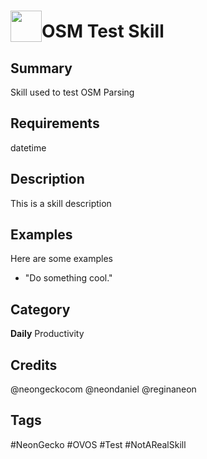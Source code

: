 # <img src='https://0000.us/klatchat/app/files/neon_images/icons/neon_skill.png' card_color="#FF8600" width="50" style="vertical-align:bottom">OSM Test Skill

## Summary

Skill used to test OSM Parsing

## Requirements

datetime

## Description

This is a skill description

## Examples

Here are some examples

- "Do something cool."

## Category
**Daily**
Productivity

## Credits
@neongeckocom
@neondaniel
@reginaneon

## Tags
#NeonGecko
#OVOS
#Test
#NotARealSkill
